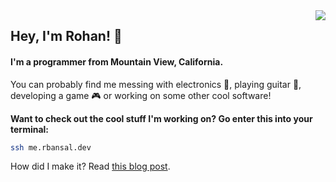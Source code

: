 <a href="#">
<img align="right" src="https://github-readme-stats.vercel.app/api?username=rohan-bansal&show_icons=true&hide_border=true&count_private=true&theme=dracula&hide=issues">
</a>

## Hey, I'm Rohan! 👋

#### I'm a programmer from Mountain View, California. 


You can probably find me messing with electronics 🔌, playing guitar 🎸, developing a game 🎮 or working on some other cool software!

**Want to check out the cool stuff I'm working on? Go enter this into your terminal:**
```bash
ssh me.rbansal.dev
```
How did I make it? Read [this blog post](https://blog.rbansal.dev/ssh-servers/).
